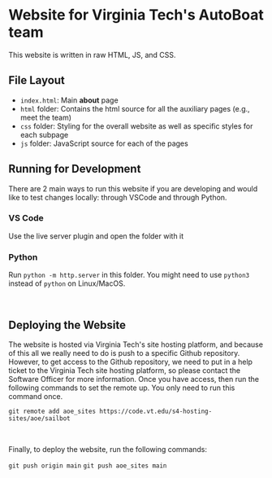 # Website for Virginia Tech's AutoBoat team

This website is written in raw HTML, JS, and CSS.

## File Layout

-   `index.html`: Main **about** page
-   `html` folder: Contains the html source for all the auxiliary pages (e.g., meet the team)
-   `css` folder: Styling for the overall website as well as specific styles for each subpage
-   `js` folder: JavaScript source for each of the pages

## Running for Development

There are 2 main ways to run this website if you are developing and would like to test changes locally: through VSCode and through Python.

### VS Code

Use the live server plugin and open the folder with it

### Python

Run `python -m http.server` in this folder. You might need to use `python3` instead of `python` on Linux/MacOS.


<br>


## Deploying the Website

The website is hosted via Virginia Tech's site hosting platform, and because of this all we really need to do is push to a specific Github repository. However, to get access to the Github repository, we need to put in a help ticket to the Virginia Tech site hosting platform, so please contact the Software Officer for more information. Once you have access, then run the following commands to set the remote up. You only need to run this command once.

```git remote add aoe_sites https://code.vt.edu/s4-hosting-sites/aoe/sailbot```


<br>


Finally, to deploy the website, run the following commands:

```git push origin main```
```git push aoe_sites main```



